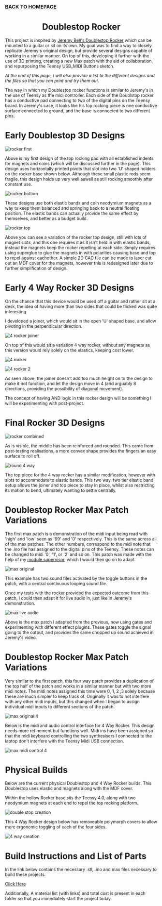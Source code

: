 ### [BACK TO HOMEPAGE](https://ejwilcoxprojects.github.io)

<h1 align="center">Doublestop Rocker</h1>


This project is inspired by [Jeremy Bell's Doublestop Rocker](https://www.youtube.com/watch?v=v0ewoMDygK0) which can be mounted to a guitar or sit on its own. My goal was to find a way to closely replicate Jeremy's original design, but provide several designs capable of working in a similar manner. On top of this, developing it further with the use of 3D printing, creating a new Max patch with the aid of collaboration, and repurposing the Teensy USB_MIDI Buttons sketch.

*At the end of this page, I will also provide a list to the different designs and the files so that you can print and try them out.*

The way in which my Doublestop rocker functions is similar to Jeremy's in the use of Teensy as the midi controller. Each side of the Doublstop rocker has a conductive pad connecting to two of the digital pins on the Teensy board. In Jeremy's case, it looks like his top rocking piece is one conductive surface connected to ground, and the base is connected to two different pins.

# Early Doublestop 3D Designs

![rocker first](https://i.ibb.co/CzrPGDZ/Double-Stop-Rocker-Top-Variation-3-2022-Jul-31-10-47-06-AM-000-Customized-View6365680705-png-alpha.png)

Above is my first design of the top rocking pad with all established indents for magnets and coins (which will be discussed further in the page).
This design uses horizontally printed pivots that slot into two 'U' shaped holders on the rocker base shown below. Although these small plastic rods seem fragile, this design holds up very well aswell as still rocking smoothly after constant use. 

![rocker bottom](https://i.ibb.co/12x50jS/Rocker-base-design-dupe-2022-Jul-31-10-33-59-AM-000-Customized-View11890239674-png-alpha.png)

These designs use both elastic bands and coin neodymium magnets as a way to keep them balanced and springing back to a neutral floating position. The elastic bands can actually provide the same effect by themselves, and better as a budget build.

![rocker top](https://i.ibb.co/JRQ6S5J/Double-Stop-Rocker-Top-Variation-3-bar-2022-Jul-31-10-32-04-AM-000-Customized-View21107458359-png-al.png)

Above you can see a variation of the rocker top design, still with lots of magnet slots, and this one requires it as it isn't held in with elastic bands, instead the magnets keep the rocker repelling at each side. Simply requires using superglue to glue the magnets in with polarities causing base and top to repel against eachother. A simple 2D CAD file can be made to laser cut out an MDF cover for the magnets, however this is redesigned later due to further simplification of design.

# Early 4 Way Rocker 3D Designs

On the chance that this device would be used off a guitar and rather sit at a desk, the idea of having more than two sides that could be flicked was quite interesting. 

I developed a joiner, which would sit in the open 'U' shaped base, and allow pivoting in the perpendicular direction.

![4 rocker joiner](https://i.ibb.co/SxdJfRG/Double-Stop-Rocker-joiner-2022-Jul-31-10-33-18-AM-000-Customized-View6896141530-png-alpha.png)

On top of this would sit a variation 4 way rocker, without any magnets as this version would rely solely on the elastics, keeping cost lower.

![4 rocker](https://i.ibb.co/w0r3HPX/Rocker-base-design-dupe-2-2022-Jul-31-10-36-46-AM-000-Customized-View1814049647-png-alpha.png)

![4 rocker 2](https://i.ibb.co/zsv0frX/Rocker-base-design-dupe-2-2022-Jul-31-10-38-13-AM-000-Customized-View3284865224-png-alpha.png)

As seen above, the joiner doesn't add too much height on to the design to make it not function, and let the design move in 4 (and arguably 8 directions, providing the possibility of diagonal movement).

The concept of having AND logic in this rocker design will be something I will be experimenting with post-project.

# Final Rocker 3D Designs

![rocker combined](https://i.ibb.co/syrTJrt/Rocker-base-design-dupe-bar-2022-Jul-31-10-31-40-AM-000-Customized-View23189622749-png-alpha.png)

As is visible, the middle has been reinforced and rounded. This came from post-testing realisations, a more convex shape provides the fingers an easy surface to roll off.

![round 4 way](https://i.ibb.co/vJdGcMw/Rocker-base-design-dupe-2-2022-Jul-31-10-46-02-AM-000-Customized-View13011772815-png-alpha.png)

The top piece for the 4 way rocker has a similar modification, however with slots to accommodate to elastic bands. This two way, two tier elastic band setup allows the joiner and top piece to stay in place, whilst also restricting its motion to bend, ultimately wanting to settle centrally.

# Doublestop Rocker Max Patch Variations

The first max patch is a demonstration of the midi input being read with 'high' and 'low' seen as '99' and '0' respectively. This is the same across all of the max patches. The other numbers, correspond to the midi note that the .ino file has assigned to the digital pins of the Teensy. These notes can be changed to midi '0', '1', or '2' and so on. This patch was made with the help of my [module supervisor](https://miguel-ortiz.com), which I would then go on to adapt.

![max original](https://i.ibb.co/Xj3N65F/image-2022-08-01-132905863.png)

This example has two sound files activated by the toggle buttons in the patch, with a central continuous looping sound file. 

Once my tests with the rocker provided the expected outcome from this patch, I could then adapt it for live audio in, just like in Jeremy's demonstration.

![max live audio](https://i.ibb.co/Yy6F9Nd/3rd-Patch.png)

Above is the max patch I adapted from the previous, now using gates and experimenting with different effect plugins. These gates toggle the signal going to the output, and provides the same chopped up sound achieved in Jeremy's video.

# Doublestop Rocker Max Patch Variations

Very similar to the first patch, this four way patch provides a duplication of the top half of the patch and works in a similar manner but with two more midi notes. The midi notes assigned this time were 0, 1, 2 ,3 solely because these are much simpler to keep track of. Originally it was to not interfere with any other midi inputs, but this changed when I began to assign individual midi inputs to different sections of the patch.

![max original 4](https://i.ibb.co/6n2dPTq/2nd-Patch.png)

Below is the midi and audio control interface for 4 Way Rocker. This design needs more refinement but functions well. Midi ins have been assigned so that the midi keyboard controlling the two synthesisers I connected to the laptop don't interfere with the Teensy Midi USB connection. 

![max midi control 4](https://i.ibb.co/bBMXckN/4th-Patch.png)

# Physical Builds

Below are the current physical Doublestop and 4 Way Rocker builds. This Doublestop uses elastic and magnets along with the MDF cover. 

Within the hollow Rocker base sits the Teensy 4.0, along with two neodymium magnets at each end to repel the top rocking platform.

![double stop creation](https://i.ibb.co/4Pf6RkM/DSC-3881.jpg)

This 4 Way Rocker design below has removeable polymorph covers to allow more ergonomic toggling of each of the four sides.

![4 way creation](https://i.ibb.co/N7byqQV/DSC-3883.jpg)


# Build Instructions and List of Parts

In the link below contains the necessary .stl, .ino and max files necessary to build these projects.

[Click Here](https://drive.google.com/drive/folders/1H8cQ9-BR39GN7Wlx6rk8J9TUlsvbFm7x?usp=sharing)

Additionally, A material list (with links) and total cost is present in each folder so that you immediately start the project today.













